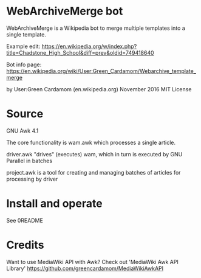 WebArchiveMerge bot
===================
WebArchiveMerge is a Wikipedia bot to merge multiple templates into a single template.

Example edit: https://en.wikipedia.org/w/index.php?title=Chadstone_High_School&diff=prev&oldid=749418640

Bot info page: https://en.wikipedia.org/wiki/User:Green_Cardamom/Webarchive_template_merge

by User:Green Cardamom (en.wikipedia.org)
November 2016
MIT License

Source
========
GNU Awk 4.1

The core functionality is wam.awk which processes a single article.

driver.awk "drives" (executes) wam, which in turn is executed by GNU Parallel in batches

project.awk is a tool for creating and managing batches of articles for processing by driver

Install and operate
==================
See 0README

Credits
==================
Want to use MediaWiki API with Awk? Check out 'MediaWiki Awk API Library'
https://github.com/greencardamom/MediaWikiAwkAPI


